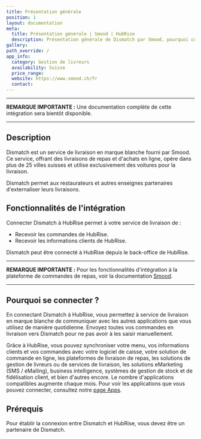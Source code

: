 ```yaml
---
title: Présentation générale
position: 1
layout: documentation
meta:
  title: Présentation générale | Smood | HubRise
  description: Présentation générale de Dismatch par Smood, pourquoi connecter votre service de livraison de repas à HubRise et fonctionnalités de l'intégration avec HubRise.
gallery:
path_override: /
app_info:
  category: Gestion de livreurs
  availability: Suisse
  price_range:
  website: https://www.smood.ch/fr
  contact:
---
```


---

**REMARQUE IMPORTANTE :** Une documentation complète de cette intégration sera bientôt disponible.

---

## Description

Dismatch est un service de livraison en marque blanche fourni par Smood. Ce service, offrant des livraisons de repas et d'achats en ligne, opère dans plus de 25 villes suisses et utilise exclusivement des voitures pour la livraison.

Dismatch permet aux restaurateurs et autres enseignes partenaires d'externaliser leurs livraisons.

## Fonctionnalités de l'intégration

Connecter Dismatch à HubRise permet à votre service de livraison de :

- Recevoir les commandes de HubRise.
- Recevoir les informations clients de HubRise.

Dismatch peut être connecté à HubRise depuis le back-office de HubRise.

---

**REMARQUE IMPORTANTE :** Pour les fonctionnalités d'intégration à la plateforme de commandes de repas, voir la documentation [Smood](/apps/smood).

---

## Pourquoi se connecter ?

En connectant Dismatch à HubRise, vous permettez à service de livraison en marque blanche de communiquer avec les autres applications que vous utilisez de manière quotidienne. Envoyez toutes vos commandes en livraison vers Dismatch pour ne pas avoir à les saisir manuellement.

Grâce à HubRise, vous pouvez synchroniser votre menu, vos informations clients et vos commandes avec votre logiciel de caisse, votre solution de commande en ligne, les plateformes de livraison de repas, les solutions de gestion de livreurs ou de services de livraison, les solutions eMarketing (SMS / eMailing), business intelligence, systèmes de gestion de stock et de fidélisation client, et bien d'autres encore. Le nombre d'applications compatibles augmente chaque mois. Pour voir les applications que vous pouvez connecter, consultez notre [page Apps](/apps).

## Prérequis

Pour établir la connexion entre Dismatch et HubRise, vous devez être un partenaire de Dismatch.
